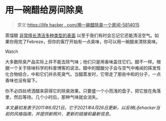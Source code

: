 # 用一碗醋给房间除臭

> 原文:[https://life hacker . com/用一碗醋除臭一个房间-5814015](https://lifehacker.com/deodorize-a-room-with-a-bowl-of-vinegar-5814015)

蒸馏醋 [非常擅长清洁多种类型的表面](https://lifehacker.com/8-things-you-probably-didnt-know-you-can-clean-with-vin-1846357379/slides/2) 以至于我们有时会忘记它还能清洁空气。如果你用完了Febreze，但你的客厅开始有一点臭味，你可以用一碗醋来清除臭味。

Watch

大多数除臭产品实际上并不能去除气味；他们只是用香味盖住它们。醋不一样。根据一个关于除味科学的科普博客的说法，醋中的醋酸分子会与空气中难闻的挥发性化合物结合，中和它们并杀死臭气。当醋蒸发时，它带走了那些中和的分子，一点香味也没有留下。

你不必四处喷洒醋来获得它的除臭效果。只要盛一个小而浅的盘子，把它放在角落里，然后等待。几个小时后，那种气味就会消失。

*本文最初发表于2011年6月21日。它于2021年4月26日更新，以反映Lifehacker当前的风格指南，并提供新照片、更新的链接和最新信息。*